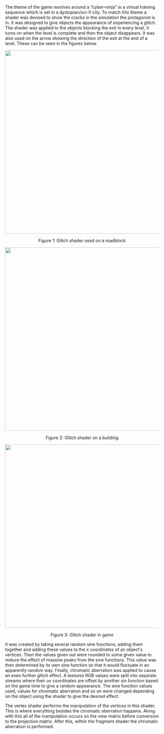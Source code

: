 The theme of the game revolves around a “cyber-ninja” in a virtual training sequence which is set in a dystopian/sci-fi city. To match this theme a shader was devised to show the cracks in the simulation the protagonist is in. It was designed to give objects the appearance of experiencing a glitch. The shader was applied to the objects blocking the exit in every level, it turns on when the level is complete and then the object disappears. It was also used on the arrow showing the direction of the exit at the end of a level. These can be seen in the figures below.

<p align="center">
  <img src="README-Images/fig1.gif" width="600">
</p>
<div align="center">
  Figure 1: Glitch shader used on a roadblock
  <p></p>
</div>

<p align="center">
  <img src="README-Images/fig2.gif" width="600">
</p>
<div align="center">
  Figure 2: Glitch shader on a building
  <p></p>
</div>

<p align="center">
  <img src="README-Images/fig3.gif" width="600">
</p>
<div align="center">
  Figure 3: Glitch shader in game
  <p></p>
</div>
It was created by taking several random sine functions, adding them together and adding these values to the x coordinates of an object's vertices. Then the values given out were rounded to some given value to reduce the effect of massive peaks from the sine functions. This value was then determined by its own sine function so that it would fluctuate in an apparently random way. Finally, chromatic aberration was applied to cause an even further glitch effect. A textures RGB values were split into separate streams where their uv coordinates are offset by another sin function based on the game time to give a random appearance. The sine function values used, values for chromatic aberration and so on were changed depending on the object using the shader to give the desired effect.

The vertex shader performs the manipulation of the vertices in this shader. This is where everything besides the chromatic aberration happens. Along with this all of the manipulation occurs on the view matrix before conversion to the projection matrix. After this, within the fragment shader the chromatic aberration is performed.
